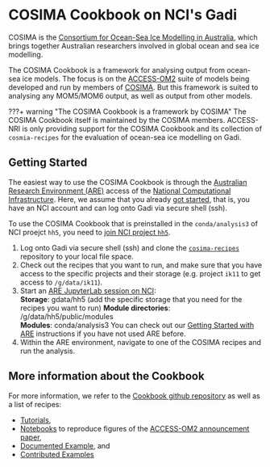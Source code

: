 # COSIMA Cookbook on NCI's Gadi

COSIMA is the [Consortium for Ocean-Sea Ice Modelling in Australia](http://cosima.org.au/), which brings together Australian researchers involved in global ocean and sea ice modelling.

The COSIMA Cookbook is a framework for analysing output from ocean-sea ice models. The focus is on the [ACCESS-OM2](../../models/configurations/access-om.md) suite of models being developed and run by members of [COSIMA]((http://cosima.org.au/)). But this framework is suited to analysing any MOM5/MOM6 output, as well as output from other models.

???+ warning "The COSIMA Cookbook is a framework by COSIMA"
    The COSIMA Cookbook itself is maintained by the COSIMA members.
    ACCESS-NRI is only providing support for the COSIMA Cookbook and its collection of `cosmia-recipes` for the evaluation of ocean-sea ice modelling on Gadi.

## Getting Started

The easiest way to use the COSIMA Cookbook is through the [Australian Research Environment (ARE)](https://are.nci.org.au) access of the [National Computational Infrastructure](https://nci.org.au). Here, we assume that you already [got started](../../getting_started/index.md), that is, you have an NCI account and can log onto Gadi via secure shell (ssh).

To use the COSIMA Cookbook that is preinstalled in the `conda/analysis3` of NCI proejct `hh5`, you need to [join NCI project `hh5`](https://my.nci.org.au/mancini/project/hh5).

1. Log onto Gadi via secure shell (ssh) and clone the <a href="https://github.com/COSIMA/cosima-recipes"><code>cosima-recipes</code></a> repository to your local file space.  
2. Check out the recipes that you want to run, and make sure that you have access to the specific projects and their storage (e.g. project `ik11` to get access to `/g/data/ik11`).
3. Start an [ARE JupyterLab session on NCI](https://are.nci.org.au):  
  **Storage**: gdata/hh5 (add the specific storage that you need for the recipes you want to run)
  **Module directories**: /g/data/hh5/public/modules  
  **Modules**: conda/analysis3
  You can check out our [Getting Started with ARE](../model_evaluation_getting_started/model_evaluation_getting_started.md) instructions if you have not used ARE before.
4. Within the ARE environment, navigate to one of the COSIMA recipes and run the analysis.

## More information about the Cookbook

For more information, we refer to the [Cookbook github repository](https://github.com/COSIMA/cosima-cookbook) as well as a list of recipes:

- [Tutorials](https://github.com/COSIMA/cosima-recipes/tree/main/Tutorials),
- [Notebooks](https://github.com/COSIMA/cosima-recipes/tree/main/ACCESS-OM2-GMD-Paper-Figs) to reproduce figures of the [ACCESS-OM2 announcement paper](https://gmd.copernicus.org/articles/13/401/2020/),
- [Documented Example](https://github.com/COSIMA/cosima-recipes/tree/main/DocumentedExamples), and
- [Contributed Examples](https://github.com/COSIMA/cosima-recipes/tree/main/ContributedExamples)


